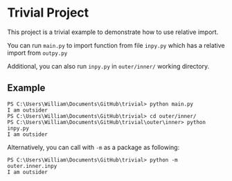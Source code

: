 # Trivial Project

This project is a trivial example to demonstrate how to use relative import.

You can run `main.py` to import function from file `inpy.py` which has a relative import from `outpy.py`

Additional, you can also run `inpy.py` in `outer/inner/` working directory.

## Example
```commandline
PS C:\Users\William\Documents\GitHub\trivial> python main.py
I am outsider
PS C:\Users\William\Documents\GitHub\trivial> cd outer/inner/
PS C:\Users\William\Documents\GitHub\trivial\outer\inner> python inpy.py 
I am outsider
```

Alternatively, you can call with `-m` as a package as following:
```
PS C:\Users\William\Documents\GitHub\trivial> python -m outer.inner.inpy
I am outsider
```